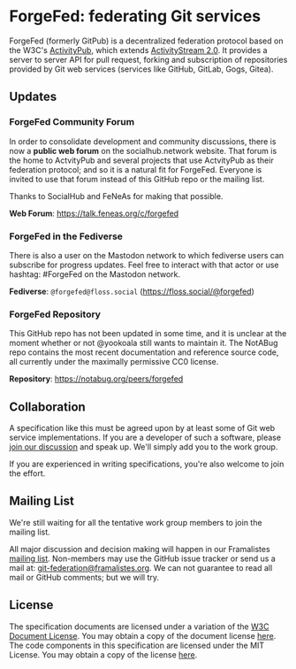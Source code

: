 # ForgeFed: federating Git services

ForgeFed (formerly GitPub) is a decentralized federation protocol based on the W3C's [ActivityPub][ActivityPub], which
extends [ActivityStream 2.0][ActivityStream2]. It provides a server to server API for pull request,
forking and subscription of repositories provided by Git web services (services like GitHub, GitLab, 
Gogs, Gitea).

[ActivityPub]: https://www.w3.org/TR/activitypub/
[ActivityStream2]: https://www.w3.org/TR/activitystreams-core/

## Updates

### ForgeFed Community Forum

In order to consolidate development and community discussions, there is now a **public web forum** on the socialhub.network website. That forum is the home to ActvityPub and several projects that use ActvityPub as their federation protocol; and so it is a natural fit for ForgeFed. Everyone is invited to use that forum instead of this GitHub repo or the mailing list.

Thanks to SocialHub and FeNeAs for making that possible.

**Web Forum**: https://talk.feneas.org/c/forgefed

### ForgeFed in the Fediverse

There is also a user on the Mastodon network to which fediverse users can subscribe for progress updates. Feel free to interact with that actor or use hashtag: #ForgeFed on the Mastodon network.

**Fediverse**: `@forgefed@floss.social` (https://floss.social/@forgefed)

### ForgeFed Repository

This GitHub repo has not been updated in some time, and it is unclear at the moment whether or not @yookoala still wants to maintain it. The NotABug repo contains the most recent documentation and reference source code, all currently under the maximally permissive CC0 license.

**Repository**: https://notabug.org/peers/forgefed

## Collaboration

A specification like this must be agreed upon by at least some of Git web service implementations.
If you are a developer of such a software, please [join our discussion][work-group-discussion] and speak up.
We'll simply add you to the work group.

If you are experienced in writing specifications, you're also welcome to join the effort.

## Mailing List

We're still waiting for all the tentative work group members to join the mailing list.

All major discussion and decision making will happen in our Framalistes
[mailing list][mailing-list-archive].
Non-members may use the GitHub issue tracker or send us a mail at:
[git-federation@framalistes.org][mailing-list-address].
We can not guarantee to read all mail or GitHub comments; but we will try.

## License

The specification documents are licensed under a variation of the [W3C Document License][w3c-document-license]. 
You may obtain a copy of the document license [here](LICENSES/DOCUMENT_LICENSE.md). The code
components in this specification are licensed under the MIT License. You may obtain a copy of the
license [here](LICENSE/SOFTWARE_LICENSE.md).

[w3c-document-license]: https://www.w3.org/Consortium/Legal/2015/doc-license
[work-group-discussion]: https://github.com/forgefed/forgefed/issues/5
[mailing-list-archive]: https://framalistes.org/sympa/arc/git-federation
[mailing-list-address]: mailto://git-federation@framalistes.org
